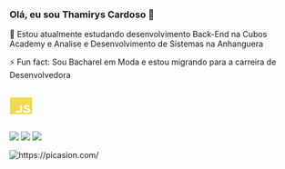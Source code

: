 ### Olá, eu sou Thamirys Cardoso 👋

 🌱 Estou atualmente estudando desenvolvimento Back-End na Cubos Academy e Analise e Desenvolvimento de Sistemas na Anhanguera

⚡ Fun fact: Sou Bacharel em Moda e estou migrando para a carreira de Desenvolvedora

<div style="display: inline_block"><br>
  <img align="center" alt="Rafa-Js" height="30" width="40" 
   src="https://raw.githubusercontent.com/devicons/devicon/master/icons/javascript/javascript-plain.svg">
   

          
 
</div>
  
  ##
 
<div> 
 
  <a href="https://instagram.com/lcthamirys?igshid=OGQ5ZDc2ODk2ZA==" target="_blank"><img src="https://img.shields.io/badge/-Instagram-%23E4405F?style=for-the-badge&logo=instagram&logoColor=white" target="_blank"></a>
  <a href = "mailto:thamiryscardoso7@gmail.com"><img src="https://img.shields.io/badge/-Gmail-%23333?style=for-the-badge&logo=gmail&logoColor=white" target="_blank"></a>
  <a href="https://www.linkedin.com/in/thamirys-cardoso-b00b1a121/" target="_blank"><img src="https://img.shields.io/badge/-LinkedIn-%230077B5?style=for-the-badge&logo=linkedin&logoColor=white" target="_blank"></a> 


  <img src="https://i.picasion.com/pic92/bae53e68a01d647f0665b000b8d02ae1.gif"  border="0" alt="https://picasion.com/">
</div>

